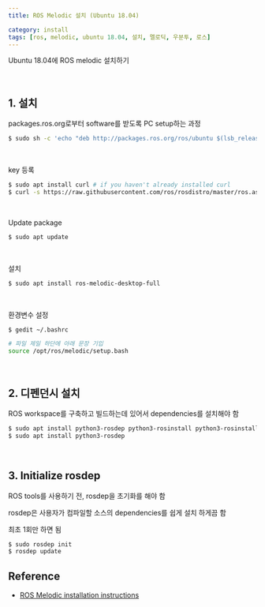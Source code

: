 ```yaml
---
title: ROS Melodic 설치 (Ubuntu 18.04)

category: install
tags: [ros, melodic, ubuntu 18.04, 설치, 멜로딕, 우분투, 로스]
---
```


Ubuntu 18.04에 ROS melodic 설치하기 

<br/>

## 1. 설치

packages.ros.org로부터 software를 받도록 PC setup하는 과정

~~~bash
$ sudo sh -c 'echo "deb http://packages.ros.org/ros/ubuntu $(lsb_release -sc) main" > /etc/apt/sources.list.d/ros-latest.list'
~~~

<br/>

key 등록

~~~bash
$ sudo apt install curl # if you haven't already installed curl
$ curl -s https://raw.githubusercontent.com/ros/rosdistro/master/ros.asc | sudo apt-key add -
~~~

<br/>

Update package

~~~bash
$ sudo apt update
~~~

<br/>

설치

~~~bash
$ sudo apt install ros-melodic-desktop-full
~~~

<br/>

환경변수 설정

~~~bash
$ gedit ~/.bashrc

# 파일 제일 하단에 아래 문장 기입
source /opt/ros/melodic/setup.bash
~~~

<br/>

## 2. 디펜던시 설치

ROS workspace를 구축하고 빌드하는데 있어서 dependencies를 설치해야 함

~~~bash
$ sudo apt install python3-rosdep python3-rosinstall python3-rosinstall-generator python3-wstool build-essential
$ sudo apt install python3-rosdep
~~~

<br/>

## 3.  Initialize rosdep

ROS tools를 사용하기 전, rosdep을 초기화를 해야 함

rosdep은 사용자가 컴파일할 소스의 dependencies를 쉽게 설치 하게끔 함

최초 1회만 하면 됨

~~~bash
$ sudo rosdep init
$ rosdep update
~~~


## Reference
* [ROS Melodic installation instructions](http://wiki.ros.org/noetic/Installation)